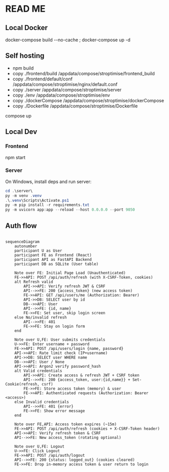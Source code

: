 # READ ME

## Local Docker

docker-compose build --no-cache ; docker-compose up -d

## Self hosting

- npm build
- copy ./frontend/build /appdata/compose/stroptimise/frontend_build
- copy ./frontend/default/conf /appdata/compose/stroptimise/nginx/default.conf
- copy ./server /appdata/compose/stroptimise/server
- copy ./env /appdata/compose/stroptimise/env
- copy ./dockerCompose /appdata/compose/stroptimise/dockerCompose
- copy ./Dockerfile /appdata/compose/stroptimise/Dockerfile

compose up

## Local Dev

### Frontend

npm start

### Server

On Windows, install deps and run server:

```powershell
cd .\server\
py -m venv .venv
.\.venv\Scripts\Activate.ps1
py -m pip install -r requirements.txt
py -m uvicorn app:app --reload --host 0.0.0.0 --port 9050
```

## Auth flow

```mermaid

sequenceDiagram
    autonumber
    participant U as User
    participant FE as Frontend (React)
    participant API as FastAPI Backend
    participant DB as SQLite (User table)

    Note over FE: Initial Page Load (Unauthenticated)
    FE->>API: POST /api/auth/refresh (with X-CSRF-Token, cookies)
    alt Refresh valid
        API->>API: Verify refresh JWT & CSRF
        API-->>FE: 200 {access_token} (new access token)
        FE->>API: GET /api/users/me (Authorization: Bearer)
        API->>DB: SELECT user by id
        DB-->>API: User
        API-->>FE: {id, name}
        FE->>FE: Set user, skip login screen
    else No/invalid refresh
        API-->>FE: 401
        FE->>FE: Stay on login form
    end

    Note over U,FE: User submits credentials
    U->>FE: Enter username + password
    FE->>API: POST /api/users/login {name, password}
    API->>API: Rate limit check (IP+username)
    API->>DB: SELECT user WHERE name
    DB-->>API: User / None
    API->>API: Argon2 verify password_hash
    alt Valid credentials
        API->>API: Create access & refresh JWT + CSRF token
        API-->>FE: 200 {access_token, user:{id,name}} + Set-Cookie(refresh, csrf)
        FE->>FE: Store access token (memory) & user
        FE->>API: Authenticated requests (Authorization: Bearer <access>)
    else Invalid credentials
        API-->>FE: 401 {error}
        FE->>FE: Show error message
    end

    Note over FE,API: Access token expires (~15m)
    FE->>API: POST /api/auth/refresh (cookies + X-CSRF-Token header)
    API->>API: Verify refresh token & CSRF
    API-->>FE: New access_token (rotating optional)

    Note over U,FE: Logout
    U->>FE: Click Logout
    FE->>API: POST /api/auth/logout
    API-->>FE: 200 {status: logged_out} (cookies cleared)
    FE->>FE: Drop in-memory access token & user return to login
```
